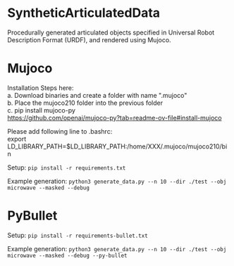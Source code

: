 # SyntheticArticulatedData
Procedurally generated articulated objects specified in Universal Robot Description Format (URDF), and rendered using Mujoco.

# Mujoco

Installation Steps here:<br>
a. Download binaries and create a folder with name ".mujoco"<br>
b. Place the mujoco210 folder into the previous folder<br>
c. pip install mujoco-py<br>
https://github.com/openai/mujoco-py?tab=readme-ov-file#install-mujoco<br>

Please add following line to .bashrc:<br>
export LD_LIBRARY_PATH=$LD_LIBRARY_PATH:/home/XXX/.mujoco/mujoco210/bin<br>


Setup:
```pip install -r requirements.txt```

Example generation:
```python3 generate_data.py --n 10 --dir ./test --obj microwave --masked --debug```

# PyBullet

Setup:
```pip install -r requirements-bullet.txt```

Example generation:
```python3 generate_data.py --n 10 --dir ./test --obj microwave --masked --debug --py-bullet```
